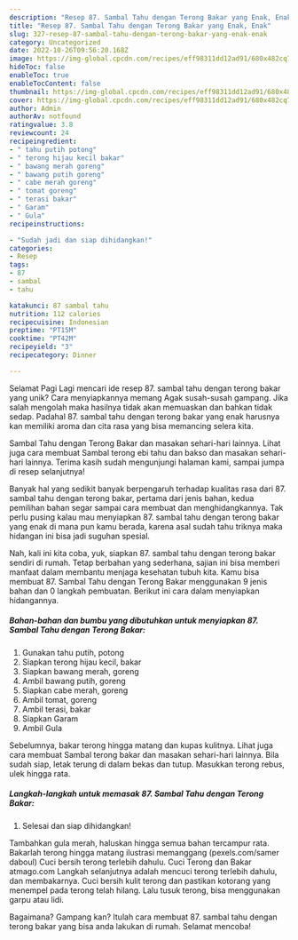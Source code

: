 ```yaml
---
description: "Resep 87. Sambal Tahu dengan Terong Bakar yang Enak, Enak"
title: "Resep 87. Sambal Tahu dengan Terong Bakar yang Enak, Enak"
slug: 327-resep-87-sambal-tahu-dengan-terong-bakar-yang-enak-enak
category: Uncategorized
date: 2022-10-26T09:56:20.168Z
image: https://img-global.cpcdn.com/recipes/eff98311dd12ad91/680x482cq70/87-sambal-tahu-dengan-terong-bakar-foto-resep-utama.jpg
hideToc: false
enableToc: true
enableTocContent: false
thumbnail: https://img-global.cpcdn.com/recipes/eff98311dd12ad91/680x482cq70/87-sambal-tahu-dengan-terong-bakar-foto-resep-utama.jpg
cover: https://img-global.cpcdn.com/recipes/eff98311dd12ad91/680x482cq70/87-sambal-tahu-dengan-terong-bakar-foto-resep-utama.jpg
author: Admin
authorAv: notfound
ratingvalue: 3.8
reviewcount: 24
recipeingredient:
- " tahu putih potong"
- " terong hijau kecil bakar"
- " bawang merah goreng"
- " bawang putih goreng"
- " cabe merah goreng"
- " tomat goreng"
- " terasi bakar"
- " Garam"
- " Gula"
recipeinstructions:

- "Sudah jadi dan siap dihidangkan!"
categories:
- Resep
tags:
- 87
- sambal
- tahu

katakunci: 87 sambal tahu 
nutrition: 112 calories
recipecuisine: Indonesian
preptime: "PT15M"
cooktime: "PT42M"
recipeyield: "3"
recipecategory: Dinner

---
```



Selamat Pagi Lagi mencari ide resep 87. sambal tahu dengan terong bakar yang unik? Cara menyiapkannya memang Agak susah-susah gampang. Jika salah mengolah maka hasilnya tidak akan memuaskan dan bahkan tidak sedap. Padahal 87. sambal tahu dengan terong bakar yang enak harusnya kan memiliki aroma dan cita rasa yang bisa memancing selera kita.


Sambal Tahu dengan Terong Bakar dan masakan sehari-hari lainnya. Lihat juga cara membuat Sambal terong ebi tahu dan bakso dan masakan sehari-hari lainnya. Terima kasih sudah mengunjungi halaman kami, sampai jumpa di resep selanjutnya!

Banyak hal yang sedikit banyak berpengaruh terhadap kualitas rasa dari 87. sambal tahu dengan terong bakar, pertama dari jenis bahan, kedua pemilihan bahan segar sampai cara membuat dan menghidangkannya. Tak perlu pusing kalau mau menyiapkan 87. sambal tahu dengan terong bakar yang enak di mana pun kamu berada, karena asal sudah tahu triknya maka hidangan ini bisa jadi suguhan spesial.


Nah, kali ini kita coba, yuk, siapkan 87. sambal tahu dengan terong bakar sendiri di rumah. Tetap berbahan yang sederhana, sajian ini bisa memberi manfaat dalam membantu menjaga kesehatan tubuh kita. Kamu bisa membuat 87. Sambal Tahu dengan Terong Bakar menggunakan 9 jenis bahan dan 0 langkah pembuatan. Berikut ini cara dalam menyiapkan hidangannya.

<!--inarticleads1-->

##### Bahan-bahan dan bumbu yang dibutuhkan untuk menyiapkan 87. Sambal Tahu dengan Terong Bakar:

1. Gunakan  tahu putih, potong
1. Siapkan  terong hijau kecil, bakar
1. Siapkan  bawang merah, goreng
1. Ambil  bawang putih, goreng
1. Siapkan  cabe merah, goreng
1. Ambil  tomat, goreng
1. Ambil  terasi, bakar
1. Siapkan  Garam
1. Ambil  Gula


Sebelumnya, bakar terong hingga matang dan kupas kulitnya. Lihat juga cara membuat Sambal terong bakar dan masakan sehari-hari lainnya. Bila sudah siap, letak terung di dalam bekas dan tutup. Masukkan terong rebus, ulek hingga rata. 

<!--inarticleads2-->

##### Langkah-langkah untuk memasak 87. Sambal Tahu dengan Terong Bakar:


1. Selesai dan siap dihidangkan!

Tambahkan gula merah, haluskan hingga semua bahan tercampur rata. Bakarlah terong hingga matang ilustrasi memanggang (pexels.com/samer daboul) Cuci bersih terong terlebih dahulu. Cuci Terong dan Bakar atmago.com Langkah selanjutnya adalah mencuci terong terlebih dahulu, dan membakarnya. Cuci bersih kulit terong dan pastikan kotorang yang menempel pada terong telah hilang. Lalu tusuk terong, bisa menggunakan garpu atau lidi. 

Bagaimana? Gampang kan? Itulah cara membuat 87. sambal tahu dengan terong bakar yang bisa anda lakukan di rumah. Selamat mencoba!

